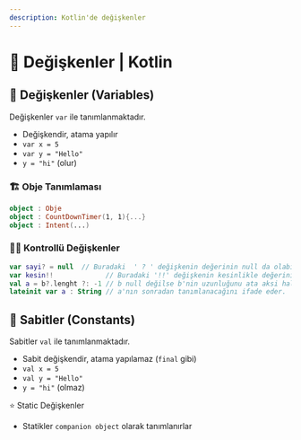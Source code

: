 ```yaml
---
description: Kotlin'de değişkenler
---
```


# 💫 Değişkenler \| Kotlin

## 💎 Değişkenler \(Variables\)

Değişkenler `var` ile tanımlanmaktadır.

* Değişkendir, atama yapılır
* `var x = 5`
* `var y = "Hello"`
* `y = "hi"` \(olur\)

### 🏗️ Obje Tanımlaması

```kotlin
object : Obje
object : CountDownTimer(1, 1){...}
object : Intent(...)
```

### 👮‍♂️ Kontrollü Değişkenler

```kotlin
var sayi? = null  // Buradaki  ' ? ' değişkenin değerinin null da olabiliceğini ifade etmekte.
var kesin!!             // Buradaki '!!' değişkenin kesinlikle değerinin olacağını ifade etmekte.
val a = b?.lenght ?: -1 // b null değilse b'nin uzunluğunu ata aksi halde -1 ata (Elvis Operator)
lateinit var a : String // a'nın sonradan tanımlanacağını ifade eder.
```

## 🧱 Sabitler \(Constants\)

Sabitler `val` ile tanımlanmaktadır.

* Sabit değişkendir, atama yapılamaz \(`final` gibi\)
* `val x = 5`
* `val y = "Hello"`
* `y = "hi"` \(olmaz\)

⭐ Static Değişkenler

* Statikler `companion object` olarak tanımlanırlar




